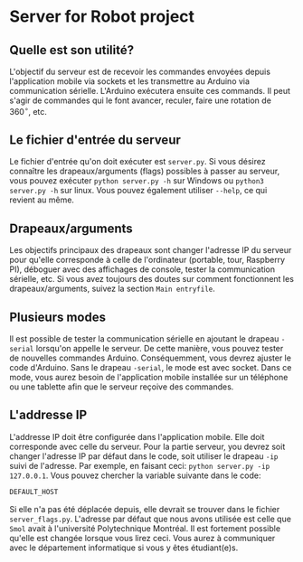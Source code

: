 # Server for Robot project

## Quelle est son utilité?
L'objectif du serveur est de recevoir les commandes envoyées depuis l'application mobile via sockets et les transmettre au Arduino via communication sérielle. L'Arduino exécutera ensuite ces commands. Il peut s'agir de commandes qui le font avancer, reculer, faire une rotation de $360^\circ$, etc.

## Le fichier d'entrée du serveur
Le fichier d'entrée qu'on doit exécuter est `server.py`. Si vous désirez connaître les drapeaux/arguments (flags) possibles à passer au serveur, vous pouvez exécuter `python server.py -h` sur Windows ou `python3 server.py -h` sur linux. Vous pouvez également utiliser `--help`, ce qui revient au même.

## Drapeaux/arguments
Les objectifs principaux des drapeaux sont changer l'adresse IP du serveur pour qu'elle corresponde à celle de l'ordinateur (portable, tour, Raspberry PI), déboguer avec des affichages de console, tester la communication sérielle, etc. Si vous avez toujours des doutes sur comment fonctionnent les drapeaux/arguments, suivez la section `Main entryfile`.

## Plusieurs modes
Il est possible de tester la communication sérielle en ajoutant le drapeau `-serial` lorsqu'on appelle le serveur. De cette manière, vous pouvez tester de nouvelles commandes Arduino. Conséquemment, vous devrez ajuster le code d'Arduino. Sans le drapeau `-serial`, le mode est avec socket. Dans ce mode, vous aurez besoin de l'application mobile installée sur un téléphone ou une tablette afin que le serveur reçoive des commandes.

## L'addresse IP
L'addresse IP doit être configurée dans l'application mobile. Elle doit corresponde avec celle du serveur. Pour la partie serveur, you devrez soit changer l'adresse IP par défaut dans le code, soit utiliser le drapeau `-ip` suivi de l'adresse. Par exemple, en faisant ceci: `python server.py -ip 127.0.0.1`. Vous pouvez chercher la variable suivante dans le code:
```python 
DEFAULT_HOST
```
Si elle n'a pas été déplacée depuis, elle devrait se trouver dans le fichier `server_flags.py`. L'adresse par défaut que nous avons utilisée est celle que `Smol` avait à l'université Polytechnique Montréal. Il est fortement possible qu'elle est changée lorsque vous lirez ceci. Vous aurez à communiquer avec le département informatique si vous y êtes étudiant(e)s.
